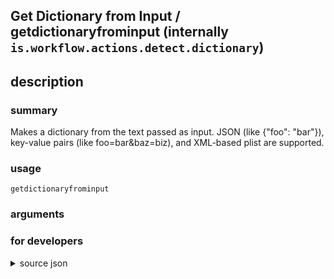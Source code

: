 
## Get Dictionary from Input / getdictionaryfrominput (internally `is.workflow.actions.detect.dictionary`)



## description
### summary
Makes a dictionary from the text passed as input. JSON (like {"foo": "bar"}), key-value pairs (like foo=bar&baz=biz), and XML-based plist are supported.


### usage
`getdictionaryfrominput `

### arguments


### for developers

<details><summary>source json</summary>
<p>
```json
{
	"ActionClass": "WFCoercionAction",
	"ActionKeywords": [
		"json",
		"xml",
		"plist",
		"www",
		"urlencoded",
		"form",
		"query",
		"string"
	],
	"Category": "Scripting",
	"CoercionItemClass": "WFDictionaryContentItem",
	"Description": {
		"DescriptionSummary": "Makes a dictionary from the text passed as input. JSON (like {\"foo\": \"bar\"}), key-value pairs (like foo=bar&baz=biz), and XML-based plist are supported."
	},
	"IconName": "Scripting.png",
	"Input": {
		"Multiple": true,
		"Required": true,
		"Types": [
			"NSDictionary"
		]
	},
	"LastModifiedDate": "2015-11-24T06:00:00.000Z",
	"Name": "Get Dictionary from Input",
	"Output": {
		"Multiple": true,
		"OutputName": "Dictionary",
		"Types": [
			"WFDictionaryContentItem"
		]
	},
	"ShortName": "Get Dictionary",
	"Subcategory": "Dictionaries"
}
```
</p></details>

